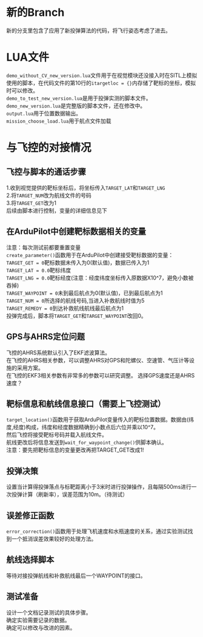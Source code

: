 # 新的Branch
新的分支里包含了应用了新投弹算法的代码，将飞行姿态考虑了进去。
# LUA文件
`demo_without_CV_new_version.lua`文件用于在视觉模块还没接入时在SITL上模拟使用的脚本，在代码文件的第10行的`itargetloc = {}`内存储了靶标的坐标，模拟时可以修改。\
`demo_to_test_new_version.lua`是用于投弹实测的脚本文件。\
`demo_new_version.lua`是完整版的脚本文件，还在修改中。\
`output.lua`用于位置数据输出。\
`mission_choose_load.lua`用于航点文件加载
# 与飞控的对接情况
## 飞控与脚本的通话步骤
1.收到视觉提供的靶标坐标后，将坐标传入`TARGET_LAT`和`TARGET_LNG`\
2.将`TARGET_NUM`改为航线文件的号码\
3.将`TARGET_GET`改为1\
后续由脚本进行控制，变量的详细信息见下
## 在ArduPilot中创建靶标数据相关的变量
注意：每次测试前都要重置变量\
`create_parameter()`函数用于在ArduPilot中创建接受靶标数据的变量：\
`TARGET_GET = 0`靶标数据未传入为0(默认值)，数据已传入为1\
`TARGET_LAT = 0.0`靶标纬度\
`TARGET_LNG = 0.0`靶标经度(注意：经度纬度坐标传入原数据X10^7，避免小数被吞掉)\
`TARGET_WAYPOINT = 0`未到最后航点为0(默认值)，已到最后航点为1\
`TARGET_NUM = 0`所选择的航线号码,当进入补救航线时值为5\
`TARGET_REMEDY = 0`到达补救航线航线最后航点为1\
投弹完成后，脚本将`TARGET_GET`和`TARGET_WAYPOINT`改回0。
## GPS与AHRS定位问题
飞控的AHRS系统默认引入了EKF滤波算法。\
在飞控的AHRS相关参数，可以调整AHRS对GPS和陀螺仪、空速管、气压计等设施的采用方案。\
在飞控的EKF3相关参数有非常多的参数可以研究调整。
选择GPS速度还是AHRS速度？
## 靶标信息和航线信息接口（需要上飞控测试）
`target_location()`函数用于获取ArduPilot变量传入的靶标位置数据。数据由(纬度,经度)构成，纬度和经度数据精确到小数点后六位并乘以10^7。\
然后飞控将接受靶标号码并载入航线文件。\
航线更改后将信息发送到`wait_for_waypoint_change()`供脚本确认。\
注意：要先把靶标信息的变量更改再把TARGET_GET改成1!
## 投弹决策
设置当计算得投弹落点与标靶距离小于3米时进行投弹操作，且每隔500ms进行一次投弹计算（刷新率），误差范围为10m。（待测试）
## 误差修正函数
`error_correction()`函数用于处理飞机速度和水瓶速度的关系，通过实验测试找到一个抵消误差效果较好的处理方法。
## 航线选择脚本
等待对接投弹航线和补救航线最后一个WAYPOINT的接口。
## 测试准备
设计一个文档记录测试的具体步骤。\
确定实验需要记录的数据。\
确定可以修改与改进的因素。
